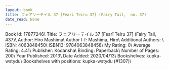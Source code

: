 ```yaml
---
layout: book
title: フェアリーテイル 37 [Fearī Teiru 37] (Fairy Tail,  no. 37)
date_read: None
---
```


Book Id: 17877246\ 
Title: フェアリーテイル 37 [Fearī Teiru 37] (Fairy Tail, #37)\ 
Author: Hiro Mashima\ 
Author l-f: Mashima, Hiro\ 
Additional Authors: \ 
ISBN: 4063848450\ 
ISBN13: 9784063848458\ 
My Rating: 0\ 
Average Rating: 4.41\ 
Publisher: Kodansha\ 
Binding: Paperback\ 
Number of Pages: 200\ 
Year Published: 2013\ 
Date Added: 2020/04/13\ 
Bookshelves: kupka-wstydu\ 
Bookshelves with positions: kupka-wstydu (#1307)\ 

